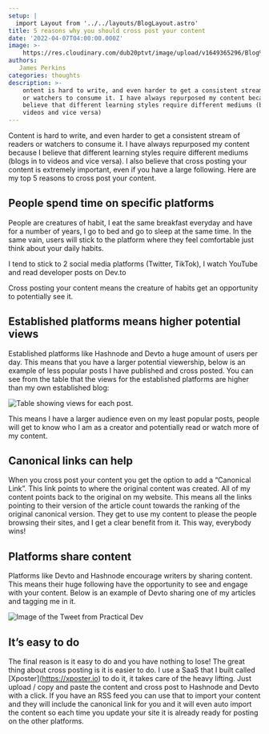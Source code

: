 ```yaml
---
setup: |
  import Layout from '../../layouts/BlogLayout.astro'
title: 5 reasons why you should cross post your content
date: '2022-04-07T04:00:00.000Z'
image: >-
    https://res.cloudinary.com/dub20ptvt/image/upload/v1649365296/Blog%20Posts/cross_post_sp1tjm.png
authors:
   James Perkins
categories: thoughts
description: >-
    ontent is hard to write, and even harder to get a consistent stream of readers
    or watchers to consume it. I have always repurposed my content because I
    believe that different learning styles require different mediums (blogs in to
    videos and vice versa)
---
```


Content is hard to write, and even harder to get a consistent stream of readers or watchers to consume it. I have always repurposed my content because I believe that different learning styles require different mediums (blogs in to videos and vice versa). I also believe that cross posting your content is extremely important, even if you have a large following. Here are my top 5 reasons to cross post your content.

## **People spend time on specific platforms**

People are creatures of habit, I eat the same breakfast everyday and have for a number of years, I go to bed and go to sleep at the same time. In the same vain, users will stick to the platform where they feel comfortable just think about your daily habits.

&#x20;I tend to stick to 2 social media platforms (Twitter, TikTok), I watch YouTube and read developer posts on Dev.to

Cross posting your content means the creature of habits get an opportunity to potentially see it.

## **Established platforms means higher potential views**

Established platforms like Hashnode and Devto a huge amount of users per day. This means that you have a larger potential viewership, below is an example of less popular posts I have published and cross posted. You can see from the table that the views for the established platforms are higher than my own established blog:

![Table showing views for each post. ](https://res.cloudinary.com/dub20ptvt/image/upload/v1649358238/Screen_Shot_2022-04-07_at_3.03.15_PM_obcmsi.png)

This means I have a larger audience even on my least popular posts, people will get to know who I am as a creator and potentially read or watch more of my content.

## **Canonical links can help**

When you cross post your content you get the option to add a “Canonical Link”. This link points to where the original content was created. All of my content points back to the original on my website. This means all the links pointing to their version of the article count towards the ranking of the original canonical version. They get to use my content to please the people browsing their sites, and I get a clear benefit from it. This way, everybody wins!

## **Platforms share content**

Platforms like Devto and Hashnode encourage writers by sharing content. This means their huge following have the opportunity to see and engage with your content. Below is an example of Devto sharing one of my articles and tagging me in it.

![Image of the Tweet from Practical Dev](https://res.cloudinary.com/dub20ptvt/image/upload/v1649358414/1511137040468955140_onmz6e.png)

## **It’s easy to do**

The final reason is it easy to do and you have nothing to lose! The great thing about cross posting is it is easier to do. I use a SaaS that I built called \[Xposter]\(https://xposter.io) to do it, it takes care of the heavy lifting. Just upload / copy and paste the content and cross post to Hashnode and Devto with a click.
If you have an RSS feed you can use that to import your content and they will include the canonical link for you and it will even auto import the content so each time you update your site it is already ready for posting on the other platforms.

<newsletter />

